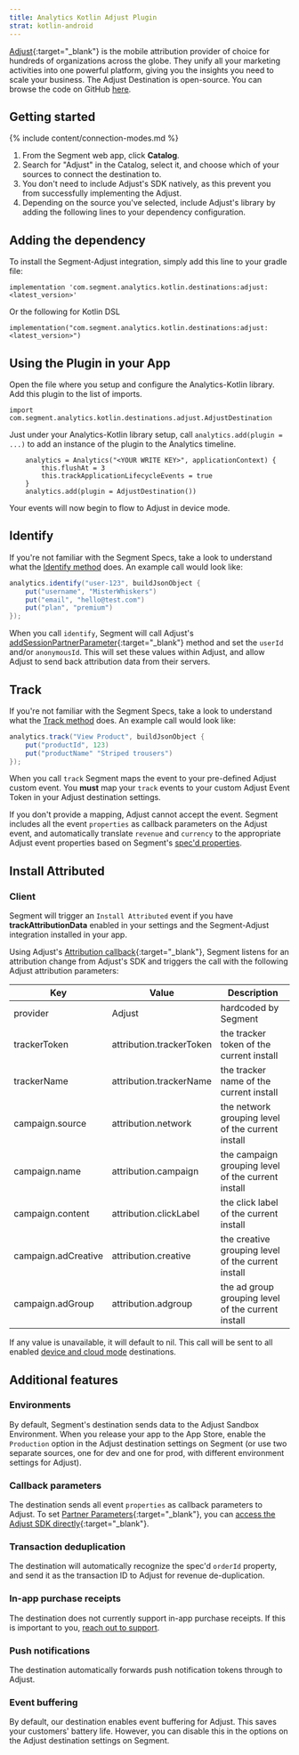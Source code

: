 ```yaml
---
title: Analytics Kotlin Adjust Plugin
strat: kotlin-android
---
```

[Adjust](https://adjust.com){:target="_blank"} is the mobile attribution provider of choice for hundreds of organizations across the globe. They unify all your marketing activities into one powerful platform, giving you the insights you need to scale your business. The Adjust Destination is open-source. You can browse the code on GitHub [here](https://github.com/segmentio/analytics-kotlin).


## Getting started

{% include content/connection-modes.md %}

1. From the Segment web app, click **Catalog**.
2. Search for "Adjust" in the Catalog, select it, and choose which of your sources to connect the destination to.
3. You don't need to include Adjust's SDK natively, as this prevent you from successfully implementing the Adjust.
4. Depending on the source you've selected, include Adjust's library by adding the following lines to your dependency configuration.

## Adding the dependency
To install the Segment-Adjust integration, simply add this line to your gradle file:

```
implementation 'com.segment.analytics.kotlin.destinations:adjust:<latest_version>'
```

Or the following for Kotlin DSL

```
implementation("com.segment.analytics.kotlin.destinations:adjust:<latest_version>")
```

## Using the Plugin in your App

Open the file where you setup and configure the Analytics-Kotlin library.  Add this plugin to the list of imports.

```
import com.segment.analytics.kotlin.destinations.adjust.AdjustDestination
```

Just under your Analytics-Kotlin library setup, call `analytics.add(plugin = ...)` to add an instance of the plugin to the Analytics timeline.

```
    analytics = Analytics("<YOUR WRITE KEY>", applicationContext) {
        this.flushAt = 3
        this.trackApplicationLifecycleEvents = true
    }
    analytics.add(plugin = AdjustDestination())
```

Your events will now begin to flow to Adjust in device mode.

## Identify

If you're not familiar with the Segment Specs, take a look to understand what the [Identify method](/docs/connections/spec/identify/) does. An example call would look like:

```java
analytics.identify("user-123", buildJsonObject {
    put("username", "MisterWhiskers")
    put("email", "hello@test.com")
    put("plan", "premium")
});
```

When you call `identify`, Segment will call Adjust's [addSessionPartnerParameter](https://github.com/adjust/ios_sdk#session-partner-parameters){:target="_blank"} method and set the `userId` and/or `anonymousId`. This will set these values within Adjust, and allow Adjust to send back attribution data from their servers.


## Track

If you're not familiar with the Segment Specs, take a look to understand what the [Track method](/docs/connections/spec/track/) does. An example call would look like:

```java
analytics.track("View Product", buildJsonObject {
    put("productId", 123)
    put("productName" "Striped trousers")
});
```


When you call `track` Segment maps the event to your pre-defined Adjust custom event. You **must** map your `track` events to your custom Adjust Event Token in your Adjust destination settings.

If you don't provide a mapping, Adjust cannot accept the event. Segment includes all the event `properties` as callback parameters on the Adjust event, and automatically translate `revenue` and `currency` to the appropriate Adjust event properties based on Segment's [spec'd properties](/docs/connections/spec/track/#properties).


## Install Attributed

### Client

Segment will trigger an `Install Attributed` event if you have **trackAttributionData** enabled in your settings and the Segment-Adjust integration installed in your app.

Using Adjust's [Attribution callback](https://github.com/adjust/ios_sdk#attribution-callback){:target="_blank"}, Segment listens for an attribution change from Adjust's SDK and triggers the call with the following Adjust attribution parameters:

| Key                 | Value                    | Description                                        |
| ------------------- | ------------------------ | -------------------------------------------------- |
| provider            | Adjust                   | hardcoded by Segment                               |
| trackerToken        | attribution.trackerToken | the tracker token of the current install           |
| trackerName         | attribution.trackerName  | the tracker name of the current install            |
| campaign.source     | attribution.network      | the network grouping level of the current install  |
| campaign.name       | attribution.campaign     | the campaign grouping level of the current install |
| campaign.content    | attribution.clickLabel   | the click label of the current install             |
| campaign.adCreative | attribution.creative     | the creative grouping level of the current install |
| campaign.adGroup    | attribution.adgroup      | the ad group grouping level of the current install |

If any value is unavailable, it will default to nil.  This call will be sent to all enabled [device and cloud mode](/docs/connections/destinations/#connection-modes) destinations.

## Additional features

### Environments

By default, Segment's destination sends data to the Adjust Sandbox Environment. When you release your app to the App Store, enable the `Production` option in the Adjust destination settings on Segment (or use two separate sources, one for dev and one for prod, with different environment settings for Adjust).

### Callback parameters

The destination sends all event `properties` as callback parameters to Adjust. To set [Partner Parameters](https://github.com/adjust/ios_sdk#partner-parameters){:target="_blank"}, you can [access the Adjust SDK directly](https://docs.adjust.com/en/special-partners/segment/){:target="_blank"}.

### Transaction deduplication

The destination will automatically recognize the spec'd `orderId` property, and send it as the transaction ID to Adjust for revenue de-duplication.

### In-app purchase receipts

The destination does not currently support in-app purchase receipts. If this is important to you, [reach out to support](https://segment.com/help/contact/).

### Push notifications

The destination automatically forwards push notification tokens through to Adjust.

### Event buffering

By default, our destination enables event buffering for Adjust. This saves your customers' battery life. However, you can disable this in the options on the Adjust destination settings on Segment.